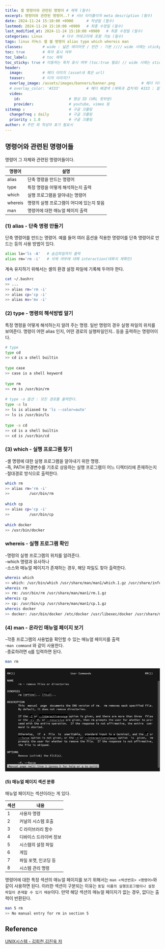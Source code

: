 ```yaml
---
title: 셸 명령어와 관련된 명령어 # 제목 (필수)
excerpt: 명령어와 관련된 명령어..? # 서브 타이틀이자 meta description (필수)
date: 2024-11-24 15:10:00 +0900      # 작성일 (필수)
lastmod: 2024-11-24 15:10:00 +0900   # 최종 수정일 (필수)
last_modified_at: 2024-11-24 15:10:00 +0900   # 최종 수정일 (필수)
categories: Linux         # 다수 카테고리에 포함 가능 (필수)
tags: linux 리눅스 셸 쉘 명령어 alias type which whereis man                     # 태그 복수개 가능 (필수)
classes:         # wide : 넓은 레이아웃 / 빈칸 : 기본 //// wide 시에는 sticky toc 불가
toc: true        # 목차 표시 여부
toc_label:       # toc 제목
toc_sticky: true # 이동하는 목차 표시 여부 (toc:true 필요) // wide 시에는 sticky toc 불가
header: 
  image:         # 헤더 이미지 (asset내 혹은 url)
  teaser:        # 티저 이미지??
  overlay_image: /assets/images/banners/banner.png            # 헤더 이미지 (제목과 겹치게)
  # overlay_color: '#333'            # 헤더 배경색 (제목과 겹치게) #333 : 짙은 회색 (필수)
  video:
    id:                      # 영상 ID (URL 뒷부분)
    provider:                # youtube, vimeo 등
sitemap :                    # 구글 크롤링
  changefreq : daily         # 구글 크롤링
  priority : 1.0             # 구글 크롤링
author: # 주인 외 작성자 표기 필요시
---
```

<!--postNo: 20241124_006-->



## 명령어와 관련된 명령어들  

명령어 그 자체와 관련된 명령어들이다.  

|명령어|설명|
|---|---|
|alias|단축 명령을 만드는 명령어|
|type|특정 명령을 어떻게 해석하는지 출력|
|which|실행 프로그램을 알아내는 명령어|
|whereis|명령의 실행 프로그램이 어디에 있는지 찾음|
|man|명령어에 대한 매뉴얼 페이지 출력|

### (1) alias - 단축 명령 만들기  

단축 명령어를 만드는 명령어. 예를 들어 여러 옵션을 적용한 명령어를 단축 명령어로 만드는 등의 사용 방법이 있다.  

```bash
alias la='ls -A'   # 숨김파일까지 출력
alias rm='rm -i'   # 삭제 여부에 대해 interaction(대화식 재확인)
```

계속 유지하기 위해서는 셸의 환경 설정 파일에 기록해 두어야 한다.  

```bash
cat ~/.bashrc
>> ...
>> alias rm='rm -i'
>> alias cp='cp -i'
>> alias mv='mv -i'
```


### (2) type - 명령의 해석방법 알기  

특정 명령을 어떻게 해석하는지 알려 주는 명령. 일반 명령의 경우 실행 파일의 위치를 보여준다. 명령이 어떤 alias 인지, 어떤 경로의 실행파일인지.. 등을 출력하는 명령어이다. 

```bash
# type
type cd
>> cd is a shell builtin

type case
>> case is a shell keyword

type rm
>> rm is /usr/bin/rm

# type -a 옵션 : 모든 경로를 출력한다.
type -a ls
>> ls is aliased to 'ls --color=auto'
>> ls is /usr/bin/ls

type -a cd
>> cd is a shell builtin
>> cd is /usr/bin/cd
```

### (3) which - 실행 프로그램 찾기  

-셸 명령에 대한 실행 프로그램을 알아내기 위한 명령.  
-즉, PATH 환경변수를 기초로 상응하는 실행 프로그램이 어느 디렉터리에 존재하는지  
-절대경로 방식으로 출력한다.  

```bash
which rm
>> alias rm='rm -i'
>>         /usr/bin/rm

which cp
>> alias cp='cp -i'
>>         /usr/bin/cp

which docker
>> /usr/bin/docker
```

### whereis - 실행 프로그램 확인  

-명령의 실행 프로그램의 위치를 알려준다.  
-which 명령과 유사하나  
-소스와 매뉴얼 페이지가 존재하는 경우, 해당 파일도 찾아 출력한다.  

```bash
whereis which
>> which: /usr/bin/which /usr/share/man/man1/which.1.gz /usr/share/info/which.info.gz
whereis rm
>> rm: /usr/bin/rm /usr/share/man/man1/rm.1.gz
whereis cp
>> cp: /usr/bin/cp /usr/share/man/man1/cp.1.gz
whereis docker
>> docker: /usr/bin/docker /etc/docker /usr/libexec/docker /usr/share/man/man1/docker.1.gz
```

### (4) man - 온라인 매뉴얼 페이지 보기  

-각종 프로그램의 사용법을 확인할 수 있는 매뉴얼 페이지를 출력  
-`man command` 와 같이 사용한다.  
-종료하려면 q를 입력하면 된다.  

```bash
man rm
```

![](/assets/images/20241124_006_001.png)


#### (5) 매뉴얼 페이지 섹션 분류  

매뉴얼 페이지는 섹션이라는 게 있다.  

|섹션|내용|
|---|---|
|1|사용자 명령|
|2|커널의 시스템 호출|
|3|C 라이브러리 함수|
|4|디바이스 드라이버 정보|
|5|시스템의 설정 파일|
|6|게임|
|7|파일 포맷, 인코딩 등|
|8|시스템 관리 명령|

명령어에 대한 특정 섹션의 매뉴얼 페이지를 보기 위해서는 `man <섹션번호> <명령어>`와 같이 사용하면 된다. 이러한 섹션이 구분되는 이유는 `동일 이름의 실행프로그램이나 설정 파일이 존재할 수 있기 때문`이다. 만약 해당 섹션의 매뉴얼 페이지가 없는 경우, 없다는 출력이 반환된다.  

```bash
man 5 rm
>> No manual entry for rm in section 5
```


## Reference  

[UNIX시스템 - 김희천,김진욱 저 ](https://search.shopping.naver.com/book/catalog/41474371650)  
